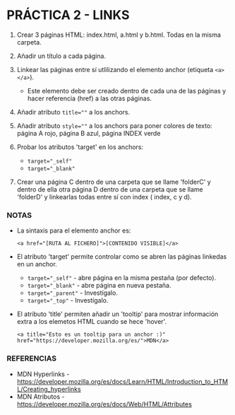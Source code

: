 # PRÁCTICA 2 - LINKS

1. Crear 3 páginas HTML: index.html, a.html y b.html. Todas en la misma carpeta.
2. Añadir un título a cada página.
3. Linkear las páginas entre sí utlilizando el elemento anchor (etiqueta `<a></a>`).
    - Este elemento debe ser creado dentro de cada una de las páginas y hacer referencia (href) a las otras páginas.

4. Añadir atributo `title=""` a los anchors.

5. Añadir atributo `style=""` a los anchors para poner colores de texto: página A rojo, página B azul, página INDEX verde

6. Probar los atributos 'target' en los anchors:
    - `target="_self"` 
    - `target="_blank"`	

7. Crear una página C dentro de una carpeta que se llame 'folderC' y dentro de ella otra página D dentro de una carpeta que se llame 'folderD' y linkearlas todas entre sí con index ( index, c y d).

### NOTAS
- La sintaxis para el elemento anchor es:
    ```
    <a href="[RUTA AL FICHERO]">[CONTENIDO VISIBLE]</a>
    ```

- El atributo 'target' permite controlar como se abren las páginas linkedas en un anchor.
    - `target="_self"` - abre página en la misma pestaña (por defecto).
    - `target="_blank"`	- abre página en nueva pestaña.
    - `target="_parent"` - Investígalo.
    - `target="_top"` - Investígalo.

- El atributo 'title' permiten añadir un 'tooltip' para mostrar información extra a los elemetos HTML cuando se hece 'hover'.
    ```
    <a title="Esto es un tooltip para un anchor :)" href="https://developer.mozilla.org/es/">MDN</a>
    ```


### REFERENCIAS
- MDN Hyperlinks - https://developer.mozilla.org/es/docs/Learn/HTML/Introduction_to_HTML/Creating_hyperlinks
- MDN Atributos - https://developer.mozilla.org/es/docs/Web/HTML/Attributes